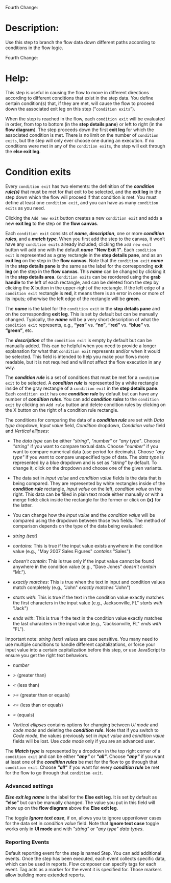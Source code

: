 Fourth Change:
# Description:

Use this step to branch the flow data down different paths according to conditions in the flow logic.


Fourth Change:
# Help:

This step is useful in causing the flow to move in different directions according to different conditions that exist in the step data. You define certain condition(s) that, if they are met, will cause the flow to proceed down the associated exit leg on this step (“`condition exits`”).

  

When the step is reached in the flow, each `condition exit` will be evaluated in order, from top to bottom (in the __step details pane__) or left to right (in the __flow diagram__). The step proceeds down the first __exit leg__ for which the associated condition is met. There is no limit on the number of `condition exits`, but the step will only ever choose one during an execution. If no conditions were met in any of the `condition exits`, the step will exit through the __else exit leg__.

  
  

# Condition exits

Every `condition exit` has two elements: the definition of the ___condition rule(s)___ that must be met for that exit to be selected, and the __exit leg__ in the step down which the flow will proceed if that condition is met. You must define at least one `condition exit`, and you can have as many `condition exits` as you need.

  

Clicking the `Add new exit` button creates a new `condition exit` and adds a new __exit leg__ to the step on the __flow canvas__.

  

Each `condition exit` consists of ___name___, ___description___, one or more ___condition rules___, and a ___match type___. When you first add the step to the canvas, it won’t have any `condition exits` already included; clicking the `add new exit` button will add one with the default ___name___ __"New Exit 1"__. Each `condition exit` is represented as a gray rectangle in the __step details pane__, and as an __exit leg__ on the step in the __flow canvas__. Note that the `condition exit` ___name___ in the __step details pane__ is the same as the label for the corresponding __exit leg__ on the step in the __flow canvas__. This ___name___ can be changed by clicking it in the __step details area__. `Condition exits` can be reordered using the __grab handle__ to the left of each rectangle, and can be deleted from the step by clicking the __X__ button in the upper-right of the rectangle. If the left edge of a `condition exit` rectangle is __red__, it means there is an error in one or more of its inputs; otherwise the left edge of the rectangle will be __green__.

  

The ___name___ is the label for the `condition exit` in the __step details pane__ and on the corresponding __exit leg__. This is set by default but can be manually changed. Typically, the ___name___ will be a very short description of what the `condition exit` represents, e.g., __“yes”__ vs. __“no”__, __“red”__ vs. __“blue”__ vs. __“green”__, etc.

  

The ___description___ of the `condition exit` is empty by default but can be manually added. This can be helpful when you need to provide a longer explanation for what that `condition exit` represents and/or when it would be selected. This field is intended to help you make your flows more readable, but it is not required and will not affect the flow execution in any way.

  

The ___condition rule___ is a set of conditions that must be met for a `condition exit` to be selected. A ___condition rule___ is represented by a white rectangle inside of the gray rectangle of a `condition exit` in the __step details pane__. Each `condition exit` has one ___condition rule___ by default but can have any number of ___condition rules___. You can add ___condition rules___ to the `condition exit` by clicking on ```Add rule``` button and delete condition rules by clicking on the X button on the right of a condition rule  rectangle.

  

The conditions for comparing the data of a ___condition rule___ are set with _Data type_ dropdown, _Input value_ field, _Condition_ dropdown, _Condition value_ field and _Vertical ellipses_:

- The _data type_ can be either _"string"_, _"number"_ or _"any type"_. Choose _"string"_ if you want to compare textual data. Choose _"number"_ if you want to compare numerical data (use period for decimals). Choose _"any type"_ if you want to compare unspecified type of data. The _data type_ is represented by a blue dropdown and is set as _"string"_ by default. To change it, click on the dropdown and choose one of the given variants.

- The data set in _input value_ and _condition value_ fields is the data that is being compared. They are represented by white rectangles inside of the ___condition rule___ rectangle, _input value_ on the left, _condition value_ on the right. This data can be filled in plain text mode either manually or with a merge field: click inside the rectangle for the former or click on __{x}__ for the latter.

- You can change how the _input value_ and the _condition value_ will be compared using the dropdown between those two fields. The method of comparison depends on the type of the data being evaluated:

* _string (text)_

* _contains_: This is true if the input value exists anywhere in the condition value (e.g., "May 2007 Sales Figures" _contains_ "Sales").

* _doesn't contain_: This is true only if the input value cannot be found anywhere in the condition value (e.g., “Dave Jones” _doesn’t contain_ “Mr.”).

* _exactly matches_: This is true when the text in input and condition values match completely (e.g., "John" _exactly matches_ "John")

* _starts with_: This is true if the text in the condition value exactly matches the first characters in the input value (e.g., Jacksonville, FL" _starts with_ "Jack")

* _ends with_: This is true if the text in the condition value exactly matches the last characters in the input value (e.g., "Jacksonville, FL" _ends with_ "FL").

Important note: _string (text)_ values are case sensitive. You many need to use multiple conditions to handle different capitalizations, or force your input value into a certain capitalization before this step, or use JavaScript to ensure you get the right text behaviors.

- _number_

- _>_ (greater than)

- _<_ (less than)

- _>=_ (greater than or equals)

- _<=_ (less than or equals)

- _=_ (equals)

  

- _Vertical ellipses_ contains options for changing between _UI mode_ and _code mode_ and deleting the ___condition rule___. Note that if you switch to _Code mode_, the values previously set in _input value_ and _condition value_ fields will be lost. Use _code mode_ only if you are an advanced user.

  

The ___Match type___ is represented by a dropdown in the top right corner of a `condition exit` and can be either ___"any"___ or __*"all"*__. Choose __*"any"*__ if you want at least one of the ___condition rules___ be met for the flow to go through that `condition exit`. Choose ___"all"___ if you want for every ___condition rule___ be met for the flow to go through that `condition exit`.

  

### Advanced settings

___Else exit leg name___ is the label for the __Else exit leg__. It is set by default as __“else”__ but can be manually changed. The value you put in this field will show up on the __flow diagram__ above the __Else exit leg__.

  

The toggle ___Ignore text case___, if on, allows you to ignore upper\lower cases for the data set in _condition value_ field. Note that __Ignore text case__ toggle works only in __UI mode__ and with _"string"_ or _"any type"_ _data types_.

  

### Reporting Events

  

Default reporting event for the step is named Step. You can add additional events. Once the step has been executed, each event collects specific data, which can be used in reports. Flow composer can specify tags for each event. Tag acts as a marker for the event it is specified for. Those markers allow building more extended reports.
<!--stackedit_data:
eyJoaXN0b3J5IjpbLTIzOTAyMzc5Nl19
-->